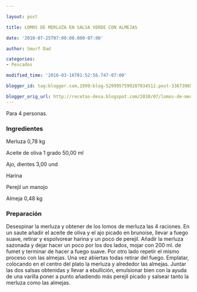 ```yaml
---

layout: post

title: LOMOS DE MERLUZA EN SALSA VERDE CON ALMEJAS

date: '2010-07-25T07:00:00.000-07:00'

author: Smurf Dad

categories:
- Pescados

modified_time: '2016-03-16T01:52:56.747-07:00'

blogger_id: tag:blogger.com,1999:blog-5299957599287034512.post-336739654989184140

blogger_orig_url: http://recetas-desa.blogspot.com/2010/07/lomos-de-merluza-en-salsa-verde-con.html
---
```


Para 4 personas.

<h3>Ingredientes</h3>

Merluza 0,78 kg

Aceite de oliva 1 grado 50,00 ml

Ajo, dientes 3,00 und

Harina

Perejil un manojo

Almeja 0,48 kg

<h3>Preparación</h3>

Desespinar la merluza y obtener de los lomos de merluza las 4 raciones. En un saute añadir el aceite de oliva y el ajo picado en brunoise, llevar a fuego suave, retirar y espolvorear harina y un poco de perejil. Añadir la merluza sazonada y dejar hacer un poco por los dos lados, mojar con 200 ml. de fumet y terminar de hacer a fuego suave. Por otro lado repetir el mismo proceso con las almejas. Una vez abiertas todas retirar del fuego. Emplatar, colocando en el centro del plato la merluza y alrededor las almejas. Juntar las dos salsas obtenidas y llevar a ebullición, emulsionar bien con la ayuda de una varilla poner a punto añadiendo más perejil picado y salsear tanto la merluza como las almejas.

